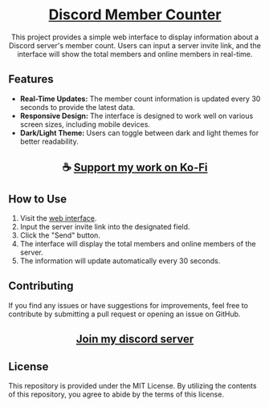 <div align="center">

# [Discord Member Counter](https://thatsinewave.github.io/DIscord-Member-Counter)

This project provides a simple web interface to display information about a Discord server's member count. Users can input a server invite link, and the interface will show the total members and online members in real-time.

</div>

## Features

- **Real-Time Updates:** The member count information is updated every 30 seconds to provide the latest data.
- **Responsive Design:** The interface is designed to work well on various screen sizes, including mobile devices.
- **Dark/Light Theme:** Users can toggle between dark and light themes for better readability.


<div align="center">

## ☕ [Support my work on Ko-Fi](https://ko-fi.com/thatsinewave)

</div>

## How to Use

1. Visit the [web interface](https://thatsinewave.github.io/DIscord-Member-Counter).
2. Input the server invite link into the designated field.
3. Click the "Send" button.
4. The interface will display the total members and online members of the server.
5. The information will update automatically every 30 seconds.

## Contributing

If you find any issues or have suggestions for improvements, feel free to contribute by submitting a pull request or opening an issue on GitHub.

<div align="center">

## [Join my discord server](https://discord.gg/2nHHHBWNDw)

</div>

## License

This repository is provided under the MIT License. 
By utilizing the contents of this repository, you agree to abide by the terms of this license.